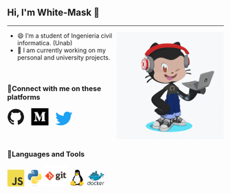 ## Hi, I'm White-Mask 👋
---
<img align ="right" src="img/white_mask_octocat.gif" width="250">

- 😄 I’m a student of Ingenieria civil informatica. (Unab)
- 🔭 I am currently working on my personal and university projects.
<br>

### 🔎Connect with me on these platforms
<p align="left">
    <a href="https://github.com/theblckcat"><img src="img/github-original.svg" width="40"></a>&nbsp;&nbsp;&nbsp;
    <a href="https://medium.com/@TheBlckCat" ><img src="img/medium.svg" width="40"></a>&nbsp;&nbsp;&nbsp;
    <a href="https://twitter.com/WHTMask_"><img src="img/twitter-original.svg" width="40"></a>&nbsp;
</p>

<br>

### 🧰Languages and Tools
<p align="left">
    <!-- JavaScript -->
    <img src="img/javascript-original.svg" width="40">
    <!-- Python -->
    <img src="img/python-original.svg" width="40">
    <!-- Git -->
    <img src="img/git-original-wordmark.svg" width="50">
    <!-- Linux -->
    <img src="img/linux-original.svg" width="40">
    <!-- Docker -->
    <img src="img/docker-original-wordmark.svg" width="40">
</p>


<!--
# web icons https://devicon.dev/ ; https://simpleicons.org/

**White-Mask/White-Mask** is a ✨ _special_ ✨ repository because its `README.md` (this file) appears on your GitHub profile.

Here are some ideas to get you started:

- 🔭 I’m currently working on ...
- 🌱 I’m currently learning ...
- 👯 I’m looking to collaborate on ...
- 🤔 I’m looking for help with ...
- 💬 Ask me about ...
- 📫 How to reach me: ...
- 😄 Pronouns: ...
- ⚡ Fun fact: ...
-->
